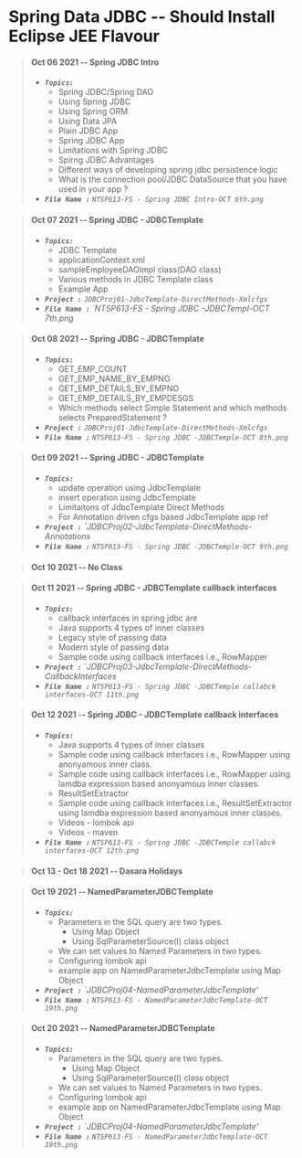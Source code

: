
# Spring Data JDBC -- Should Install Eclipse JEE Flavour

> #### Oct 06 2021 -- Spring JDBC Intro
> - <em>**`Topics:`**</em>
>     - Spring JDBC/Spring DAO
>     - Using Spring JDBC
>     - Using Spring ORM
>     - Using Data JPA
>     - Plain JDBC App
>     - Spring JDBC App
>     - Limitations with Spring JDBC
>     - Spirng JDBC Advantages
>     - Different ways of developing spring jdbc persistence logic
>     - What is the connection pool/JDBC DataSource that you have used in your app ?
> - <em>**`File Name :`**</em> *`NTSP613-FS - Spring JDBC Intro-OCT 6th.png`*

> #### Oct 07 2021 -- Spring JDBC - JDBCTemplate
> - <em>**`Topics:`**</em>
>     - JDBC Template
>     - applicationContext.xml
>     - sampleEmployeeDAOImpl class(DAO class)
>     - Various methods in JDBC Template class
>     - Example App
> - <em>**`Project :`**</em> *`JDBCProj01-JdbcTemplate-DirectMethods-Xmlcfgs`*
> - <em>**`File Name :`**</em> *`NTSP613-FS - Spring JDBC -JDBCTempl-OCT 7th.png*

> #### Oct 08 2021 -- Spring JDBC - JDBCTemplate  
> - <em>**`Topics:`**</em>
>     - GET_EMP_COUNT
>     - GET_EMP_NAME_BY_EMPNO
>     - GET_EMP_DETAILS_BY_EMPNO
>     - GET_EMP_DETAILS_BY_EMPDESGS
>     - Which methods select Simple Statement and which methods selects PreparedStatement ?
> - <em>**`Project :`**</em> *`JDBCProj01-JdbcTemplate-DirectMethods-Xmlcfgs`*
> - <em>**`File Name :`**</em> *`NTSP613-FS - Spring JDBC -JDBCTemple-OCT 8th.png`*

> #### Oct 09 2021 -- Spring JDBC - JDBCTemplate  
> - <em>**`Topics:`**</em>
>     - update operation using JdbcTemplate
>     - insert operation using JdbcTemplate
>     - Limitaitons of JdbcTemplate Direct Methods
>     - For Annotation driven cfgs based JdbcTemplate app ref
> - <em>**`Project :`**</em> *`JDBCProj02-JdbcTemplate-DirectMethods-Annotations*
> - <em>**`File Name :`**</em> *`NTSP613-FS - Spring JDBC -JDBCTemple-OCT 9th.png`*

> #### Oct 10 2021 -- No Class

> #### Oct 11 2021 -- Spring JDBC - JDBCTemplate  callback interfaces
> - <em>**`Topics:`**</em>
>     - callback interfaces in spring jdbc are
>     - Java supports 4 types of inner classes
>     - Legacy style of passing data
>     - Modern style of passing data
>     - Sample code using callback interfaces i.e., RowMapper
> - <em>**`Project :`**</em> *`JDBCProj03-JdbcTemplate-DirectMethods-CallbackInterfaces*
> - <em>**`File Name :`**</em> *`NTSP613-FS - Spring JDBC -JDBCTemple callabck interfaces-OCT 11th.png`*

> #### Oct 12 2021 -- Spring JDBC - JDBCTemplate  callback interfaces
> - <em>**`Topics:`**</em>
>     - Java supports 4 types of inner classes
>     - Sample code using callback interfaces i.e., RowMapper using anonyamous inner class.
>     - Sample code using callback interfaces i.e., RowMapper using lamdba expression based anonyamous inner classes.
>     - ResultSetExtractor
>     - Sample code using callback interfaces i.e., ResultSetExtractor using lamdba expression based anonyamous inner classes.
>     - Videos - lombok api
>     - Videos - maven
> - <em>**`File Name :`**</em> *`NTSP613-FS - Spring JDBC -JDBCTemple callabck interfaces-OCT 12th.png`*

> #### Oct 13 - Oct 18 2021 -- Dasara Holidays

> #### Oct 19 2021 -- NamedParameterJDBCTemplate
> - <em>**`Topics:`**</em>
>     - Parameters in the SQL query are two types.
>         - Using Map Object
>         - Using SqlParameterSource(I) class object
>     - We can set values to Named Parameters in two types.
>     - Configuring lombok api
>     - example app on NamedParameterJdbcTemplate using Map Object
> - <em>**`Project :`**</em> *`JDBCProj04-NamedParameterJdbcTemplate'*
> - <em>**`File Name :`**</em> *`NTSP613-FS - NamedParameterJdbcTemplate-OCT 19th.png`*

> #### Oct 20 2021 -- NamedParameterJDBCTemplate
> - <em>**`Topics:`**</em>
>     - Parameters in the SQL query are two types.
>         - Using Map Object
>         - Using SqlParameterSource(I) class object
>     - We can set values to Named Parameters in two types.
>     - Configuring lombok api
>     - example app on NamedParameterJdbcTemplate using Map Object
> - <em>**`Project :`**</em> *`JDBCProj04-NamedParameterJdbcTemplate'*
> - <em>**`File Name :`**</em> *`NTSP613-FS - NamedParameterJdbcTemplate-OCT 19th.png`*
